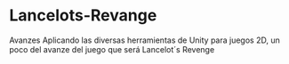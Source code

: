 # Lancelots-Revange
Avanzes
Aplicando las diversas herramientas de Unity para juegos 2D, un poco del avanze del juego que será Lancelot´s Revenge 
